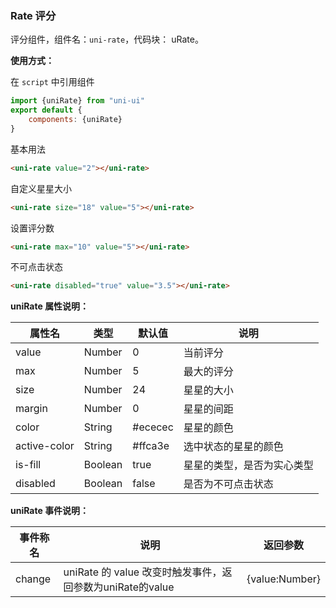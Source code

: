 ### Rate 评分

评分组件，组件名：``uni-rate``，代码块： uRate。

**使用方式：**

在 ``script`` 中引用组件 

```javascript
import {uniRate} from "uni-ui"
export default {
    components: {uniRate}
}
```

基本用法

```html
<uni-rate value="2"></uni-rate>
```

自定义星星大小

```html
<uni-rate size="18" value="5"></uni-rate>
```

设置评分数

```html
<uni-rate max="10" value="5"></uni-rate>
```

不可点击状态

```html
<uni-rate disabled="true" value="3.5"></uni-rate>
```




**uniRate 属性说明：**

|属性名|类型|默认值	|说明|
|---|----|---|---|
|value|Number|0|当前评分|
|max|Number|5|最大的评分|
|size|Number|24|星星的大小|
|margin|Number|0|星星的间距|
|color|String|#ececec|星星的颜色|
|active-color|String|#ffca3e|选中状态的星星的颜色|
|is-fill|Boolean|true|星星的类型，是否为实心类型|
|disabled|Boolean|false|是否为不可点击状态|

**uniRate 事件说明：**

|事件称名|说明|返回参数|
|---|----|---|
|change|uniRate 的 value 改变时触发事件，返回参数为uniRate的value|{value:Number}|
